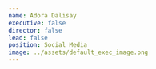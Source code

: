 ```yaml
---
name: Adora Dalisay
executive: false
director: false
lead: false
position: Social Media
image: ../assets/default_exec_image.png
---
```

